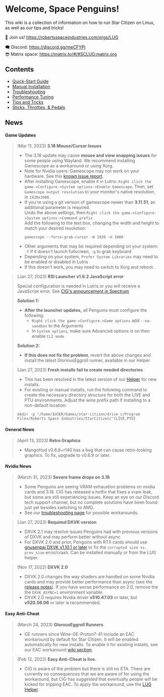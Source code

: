 # Welcome, Space Penguins!

This wiki is a collection of information on how to run Star Citizen on Linux, as well as our tips and tricks!

🐧 Join us! https://robertsspaceindustries.com/orgs/LUG  

🗨 Discord: https://discord.gg/meCFYPj  
😎 Matrix space: https://matrix.to/#/#SCLUG:matrix.org  

## Contents
* [Quick-Start Guide](Quick-Start-Guide)
* [Manual Installation](Manual-Installation)
* [Troubleshooting](Troubleshooting)
* [Performance Tuning](Performance-Tuning)
* [Tips and Tricks](Tips-and-Tricks)
* [Sticks, Throttles, & Pedals](Sticks,-Throttles,-&-Pedals)

## News

#### Game Updates

> (Mar 11, 2023) **3.18 Mouse/Cursor Issues**  
> - The 3.18 update may cause **mouse and view snapping issues** for some people using Wayland. We recommend installing Gamescope as a workaround or using Xorg.
> - Note for Nvidia users: Gamescope may not work on your hardware. See this [known issue report](https://github.com/ValveSoftware/gamescope/issues/526).
> - After installing Gamescope, enable it in Lutris: `Right click the game->Configure->System options->Enable Gamescope`. Then, set `Gamescope output resolution` to your monitor's native resolution, ie `1920x1080`.
> - If you're using a git version of gamescope newer than **3.11.51**, an additional parameter is required.  
>   Undo the above settings, then `Right click the game->Configure->System options->Command prefix`.  
>   Add the following to the text box, changing the width and height to match your desired resolution:
>   ```
>   gamescope --force-grab-cursor -W 1920 -H 1080
>   ```
> - Other arguments that may be required depending on your system: `-f` if it doesn't launch fullscreen, `-g` to grab keyboard
> - Depending on your system, `Prefer System Libraries` may need to be enabled or disabled in Lutris
> - If this doesn't work, you may need to switch to Xorg and reboot.

> (Jan 27, 2023) **RSI Launcher v1.6.2 JavaScript error**  
>
> Special configuration is needed in Lutris or you will receive a JavaScript error. See [CIG's announcement in Spectrum](https://robertsspaceindustries.com/spectrum/community/SC/forum/1/thread/upcoming-launcher-update-for-linux-users/5693728  )
>
> **Solution 1:**
> - **After the launcher updates,** all Penguins must configure the following:
>   - `Right click the game->Configure->Game options` add `--no-sandbox` to the Arguments
>   - In `System options`, make sure Advanced options is on then enable `CLI mode`
>
> **Solution 2:**
> - **If this does not fix the problem**, revert the above changes and install the latest GloriousEggroll runner, available in our Helper

> (Jan 27, 2023) **Fresh installs fail to create needed directories**
> - This has been resolved in the latest version of our [Helper](https://github.com/starcitizen-lug/lug-helper/releases) for new installs.
> - For existing or manual installs, run the following command to create the necessary directory structure for both the LIVE and PTU environments. Adjust the wine prefix path if installing to a non-default location:  
> ```
> mkdir -p "/home/$USER/Games/star-citizen/drive_c/Program Files/Roberts Space Industries/StarCitizen/"{LIVE,PTU}
> ```


#### General News
> (April 13, 2023) **Retro Graphics**
> - MangoHud v0.6.8+r140 has a bug that can cause retro-looking graphics. To fix, upgrade to v0.6.9 or later.

#### Nvidia News

> (March 31, 2023) **Severe frame drops on 3.18**
> - Some Penguins are seeing VRAM exhaustion problems on nvidia cards and 3.18. CIG has released a hotfix that fixes a vram leak, but some are still experiencing issues. Keep an eye on our Discord tech support channel, but no complete solutions have been found just yet besides switching to AMD.
> - See our [troubleshooting page](Troubleshooting#severe-frame-drops) for possible workarounds.

> (Jan 27, 2023) **Required DXVK version**
> - DXVK 2.1 may resolve issues Penguins had with previous versions of DXVK and may perform better without async.
> - For DXVK 2.0 and prior, Penguins with RTX cards should use [gnusenpai DXVK v1.10.1 or later](https://github.com/gnusenpai/dxvk/releases) to fix the `corrupted size vs. prev_size` error/crash. Can be installed manually or from the LUG helper.

> (Nov 17, 2022) **DXVK 2.0**
> - DXVK 2.0 changes the way shaders are handled on some Nvidia cards and may provide better performance than async (see the [release notes](https://github.com/doitsujin/dxvk/releases/tag/v2.0)). If you have worse performance on 2.0, remove the the `DXVK_ASYNC=1` environment variable.
> - DXVK 2.0 requires Nvidia driver **v510.47.03** or later, but **v520.56.06** or later is recommended.


#### Easy Anti-Cheat

> (March 24, 2023) **GlorousEggroll Runners**
> - GE runners since Wine-GE-Proton7-41 include an EAC workaround by default for Star Citizen. It will be enabled automatically for new installs. To enable it for existing installs, see our EAC workaround [wiki section](Tips-and-Tricks#easy-anti-cheat-workaround).

> (Feb 12, 2022) **Easy Anti-Cheat is live.**
> - CIG is aware of the problem but there is still no ETA. There are currently no consequences that we are aware of for using the workaround, but CIG has suggested that eventually people will be kicked for tripping EAC. To apply the workaround, use the [LUG Helper](https://github.com/starcitizen-lug/lug-helper).
